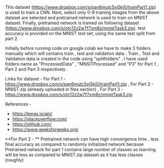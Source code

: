 This dataset (https://www.dropbox.com/s/pan6mutc5xj5kj0/trainPart1.zip) is used to train a CNN.
Next, select only 0-9 training images from the above dataset are selected and pretrained network is used to train on MNIST dataset. 
Finally, pretrained network is trained on following dataset (https://www.dropbox.com/s/otc12z2w7f7xm8z/mnistTask3.zip), test accuracy is provided on the MNIST test set, using the same test split from part 2. 


Initially before running code on google colab we have to make 3 folders manually which will contains train , test and validation data . Train , Test and Validation data is created in the code using "splitfolders" . I have used folders name as "ProcessedData" , "MNSITProcessed" and "P3" for Part 1 , Part 2 and Part 3 respectively . 

Links for dataset  - 
For Part 1 - https://www.dropbox.com/s/pan6mutc5xj5kj0/trainPart1.zip , 
For Part 2 - MNIST.zip (already uploaded in files section) , 
For Part 3 - https://www.dropbox.com/s/otc12z2w7f7xm8z/mnistTask3.zip


References - 


*   https://keras.io/api/
*   https://stackoverflow.com/
*   https://github.com/
*   https://www.geeksforgeeks.org/ 
 
**For Part 2 -  **
Pretrained network can have high convergence time , less final accuracy as compared to randomly initialized network because Pretrained network for part 1 contains large number of classes so learning will be less as compared to MNIST.zip dataset as it has less classes (roughly)
